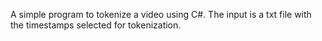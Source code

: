 A simple program to tokenize a video using C#. The input is a txt file with the timestamps selected for tokenization.
